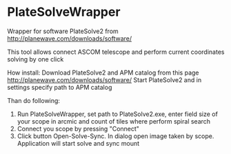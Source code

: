 # PlateSolveWrapper
Wrapper for software PlateSolve2 from http://planewave.com/downloads/software/

This tool allows connect ASCOM telescope and perform current coordinates solving by one click

How install:
Download PlateSolve2 and APM catalog from this page http://planewave.com/downloads/software/
Start PlateSolve2 and in settings specify path to APM catalog

Than do following:
1. Run PlateSolveWrapper, set path to PlateSolve2.exe, enter field size of your scope in arcmic and count of tiles where perform spiral search
2. Connect you scope by pressing "Connect"
3. Click button Open-Solve-Sync. In dialog open image taken by scope. Application will start solve and sync mount